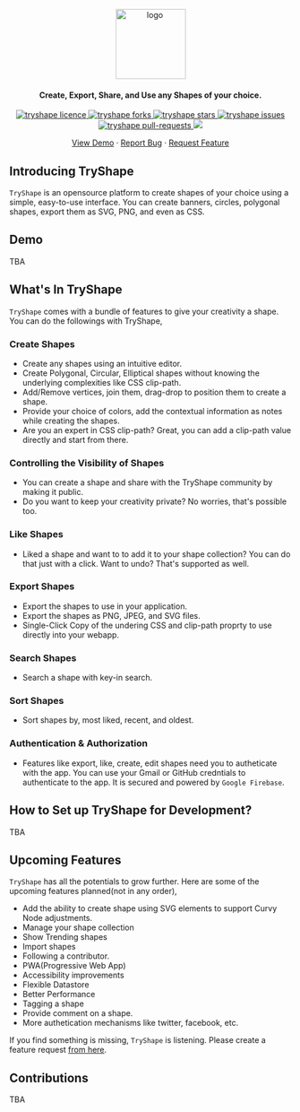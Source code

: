 <p align="center">
    <a href="https://tryshape.vercel.app/">
        <img src="https://res.cloudinary.com/atapas/image/upload/v1624866501/demos/tryshape_xpzie7.png" alt="logo" width="125"/>
    </a>
<p/>

<h4 align="center">Create, Export, Share, and Use any Shapes of your choice.</h4>

<p align="center">
<a href="https://github.com/TryShape/tryshape/blob/master/LICENSE" target="blank">
<img src="https://img.shields.io/github/license/TryShape/tryshape?style=flat-square" alt="tryshape licence" />
</a>
<a href="https://github.com/TryShape/tryshape/fork" target="blank">
<img src="https://img.shields.io/github/forks/TryShape/tryshape?style=flat-square" alt="tryshape forks"/>
</a>
<a href="https://github.com/TryShape/tryshape/stargazers" target="blank">
<img src="https://img.shields.io/github/stars/TryShape/tryshape?style=flat-square" alt="tryshape stars"/>
</a>
<a href="https://github.com/TryShape/tryshape/issues" target="blank">
<img src="https://img.shields.io/github/issues/TryShape/tryshape?style=flat-square" alt="tryshape issues"/>
</a>
<a href="https://github.com/TryShape/tryshape/pulls" target="blank">
<img src="https://img.shields.io/github/issues-pr/TryShape/tryshape?style=flat-square" alt="tryshape pull-requests"/>
</a>
<a href="https://twitter.com/intent/tweet?text=Check%20this%20amazing%20app%20https://tryshape.vercel.app/,%20created%20by%20@tapasadhikary%20and%20friends%0A%0A%23DEVCommunity%20%23100DaysOfCode%20%23tryshape"><img src="https://img.shields.io/twitter/url?label=Share%20on%20Twitter&style=social&url=https%3A%2F%2Fgithub.com%2FTryShape%2Ftryshape"></a>

</p>

<p align="center">
    <a href="https://tryshape.vercel.app/" target="blank">View Demo</a>
    ·
    <a href="https://github.com/TryShape/tryshape/issues/new/choose">Report Bug</a>
    ·
    <a href="https://github.com/TryShape/tryshape/issues/new/choose">Request Feature</a>
</p>

## Introducing TryShape 
`TryShape` is an opensource platform to create shapes of your choice using a simple, easy-to-use interface. You can create banners, circles, polygonal shapes, export them as SVG, PNG, and even as CSS.

## Demo
TBA

## What's In TryShape
`TryShape` comes with a bundle of features to give your creativity a shape. You can do the followings with TryShape,
### Create Shapes
- Create any shapes using an intuitive editor.
- Create Polygonal, Circular, Elliptical shapes without knowing the underlying complexities like CSS clip-path.
- Add/Remove vertices, join them, drag-drop to position them to create a shape.
- Provide your choice of colors, add the contextual information as notes while creating the shapes.
- Are you an expert in CSS clip-path? Great, you can add a clip-path value directly and start from there.

### Controlling the Visibility of Shapes
- You can create a shape and share with the TryShape community by making it public.
- Do you want to keep your creativity private? No worries, that's possible too.

### Like Shapes
- Liked a shape and want to to add it to your shape collection? You can do that just with a click. Want to undo? That's supported as well.

### Export Shapes
- Export the shapes to use in your application.
- Export the shapes as PNG, JPEG, and SVG files.
- Single-Click Copy of the undering CSS and clip-path proprty to use directly into your webapp.

### Search Shapes
- Search a shape with key-in search.

### Sort Shapes
- Sort shapes by, most liked, recent, and oldest.
### Authentication & Authorization
- Features like export, like, create, edit shapes need you to autheticate with the app. You can use your Gmail or GitHub credntials to authenticate to the app. It is secured and powered by `Google Firebase`.

## How to Set up TryShape for Development?
TBA

## Upcoming Features
`TryShape` has all the potentials to grow further. Here are some of the upcoming features planned(not in any order),

- Add the ability to create shape using SVG elements to support Curvy Node adjustments.
- Manage your shape collection
- Show Trending shapes
- Import shapes
- Following a contributor.
- PWA(Progressive Web App)
- Accessibility improvements
- Flexible Datastore
- Better Performance
- Tagging a shape
- Provide comment on a shape.
- More authetication mechanisms like twitter, facebook, etc.

If you find something is missing, `TryShape` is listening. Please create a feature request [from here](https://github.com/TryShape/tryshape/issues/new/choose).

## Contributions
TBA
